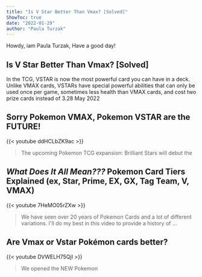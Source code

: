```yaml
---
title: "Is V Star Better Than Vmax? [Solved]"
ShowToc: true 
date: "2022-01-29"
author: "Paula Turzak" 
---
```


Howdy, iam Paula Turzak, Have a good day!
## Is V Star Better Than Vmax? [Solved]
 In the TCG, VSTAR is now the most powerful card you can have in a deck. Unlike VMAX cards, VSTARs have special powerful abilities that can only be used once per game, sometimes less health than VMAX cards, and cost two prize cards instead of 3.28 May 2022

## Sorry Pokemon VMAX, Pokemon VSTAR are the FUTURE!
{{< youtube ddHCLbZK9ac >}}
>The upcoming Pokemon TCG expansion: Brilliant Stars will debut the 

## *What Does It All Mean???* Pokemon Card Tiers Explained (ex, Star, Prime, EX, GX, Tag Team, V, VMAX)
{{< youtube 7HeMO05rZXw >}}
>We have seen over 20 years of Pokemon Cards and a lot of different variations. I'll do my best in this video to provide a history of ...

## Are Vmax or Vstar Pokémon cards better?
{{< youtube DVWELH75QjI >}}
>We opened the NEW Pokemon 

